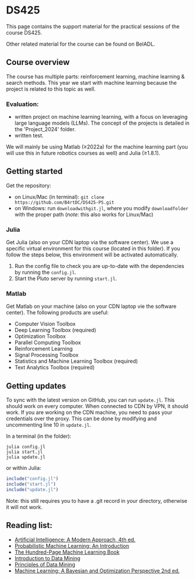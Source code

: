 # DS425

This page contains the support material for the practical sessions of the course DS425. 

Other related material for the course can be found on BelADL.


## Course overview
The course has multiple parts: reinforcement learning, machine learning & search methods. This year we start with machine learning because the project is related to this topic as well. 

### Evaluation:
- written project on machine learning learning, with a focus on leveraging large language models (LLMs). The concept of the projects is detailed in the 'Project_2024' folder.
- written test.

We will mainly be using Matlab (≥2022a) for the machine learning part (you will use this in future robotics courses as well) and Julia (≥1.8.1).

## Getting started
Get the repository:
- on Linux/Mac (in terminal): `git clone https://github.com/B4rtDC/DS425-PS.git`
- on Windows: run `downloadwithgit.jl`, where you modify `downloadfolder` with the proper path (*note*: this also works for Linux/Mac)
### Julia
Get Julia (also on your CDN laptop via the software center). We use a specific virtual environment for this course (located in this folder). If you follow the steps below, this environment will be activated automatically.
1. Run the config file to check you are up-to-date with the dependencies by running the `config.jl`. 
2. Start the Pluto server by running `start.jl`.

### Matlab
Get Matlab on your machine (also on your CDN laptop vie the software center). The following products are useful:

- Computer Vision Toolbox
- Deep Learning Toolbox (required)
- Optimization Toolbox
- Parallel Computing Toolbox
- Reinforcement Learning 
- Signal Processing Toolbox 
- Statistics and Machine Learning Toolbox (required)
- Text Analytics Toolbox (required)

## Getting updates
To sync with the latest version on GitHub, you can run `update.jl`. This should work on every computer. When connected to CDN by VPN, it should work. If you are working on the CDN machine, you need to pass your credentials over the proxy. This can be done by modifying and uncommenting line 10 in `update.jl`.

In a terminal (in the folder):
```
julia config.jl
julia start.jl
julia update.jl
```
or within Julia:
```julia
include("config.jl")
include("start.jl")
include("update.jl")
```

Note: this still requires you to have a .git record in your directory, otherwise it will not work.

## Reading list:
* [Artificial Intelligence: A Modern Approach, 4th ed.](http://aima.cs.berkeley.edu)
* [Probabilistic Machine Learning: An Introduction](https://probml.github.io/pml-book/book1.html)
* [The Hundred-Page Machine Learning Book](http://themlbook.com)
* [Introduction to Data Mining](https://www-users.cse.umn.edu/~kumar001/dmbook/index.php)
* [Principles of Data Mining](https://dl.acm.org/doi/10.5555/2462612)
* [Machine Learning: A Bayesian and Optimization Perspective 2nd ed.](https://www.elsevier.com/books/machine-learning/theodoridis/978-0-12-818803-3)

